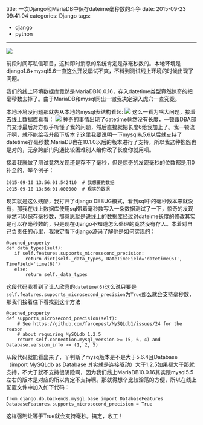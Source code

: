 title: 一次Django和MariaDB中保存dateime毫秒数的斗争
date: 2015-09-23 09:41:04
categories: Django
tags: 
  - django
  - python

---
![](/media/14429764677979.jpg)

前段时间写私信项目，这种即时消息的系统肯定是存毫秒数的。本地环境是django1.8+mysql5.6一直这么开发屡试不爽，不料到测试线上环境的时候出现了问题。

我们的线上环境数据库竟然是MariaDB10.0.16，存入datetime类型竟然惊奇的把毫秒数去掉了。由于MariaDB和mysql同出一辙我决定深入虎穴一查究竟。

本地环境没问题那就先从本地的mysql表结构看起:
![](/media/14429729316499.jpg)
这么一看为啥大问题，接着去线上数据库看看：
![](/media/14429731170336.jpg)
神奇的事情出现了datetime竟然没有长度，一顿跟DBA部门交涉最后对方似乎听懂了我的问题，然后直接就把长度6给我加上了。我一顿流汗啊，就不能给我升级下版本？这里我要说明一下mysql从5.6以后就支持了datetime存毫秒数,MariaDB也在10.1.0以后的版本进行了支持，所以我这种抱怨也是对的，无奈跨部门沟通比较困难别人给你改了长度你就用呗。

接着我就做了测试竟然发现还是存不了毫秒，但是惊奇的发现毫秒的位数都是用0补全的，举个例子：

```
2015-09-10 13:56:01.542410  # 我想要的数据
2015-09-10 13:56:01.000000  # 现实的数据
```
现实就是这么残酷，我打开了django DEBUG模式，看到sql中的毫秒数本来就没有，那我在线上数据库使用sql带着毫秒数写入一条数据测试了一下，惊奇的发现竟然可以保存毫秒数，那意思就是说线上的数据库经过对dateime长度的修改其实是可以存毫秒数的，只是现在django不知道怎么处理的竟然没有存入。本着对自己负责任的心里，我决定看下django源码了解他是如何实现的：

```
@cached_property
def data_types(self):
   if self.features.supports_microsecond_precision:
       return dict(self._data_types, DateTimeField='datetime(6)', TimeField='time(6)')
   else:
       return self._data_types
```
这段代码我看到了让人欣喜的`datetime(6)`这么说只要是`self.features.supports_microsecond_precision`为`True`那么就会支持毫秒数，那我们接着往下看找到这个方法

```
@cached_property
def supports_microsecond_precision(self):
    # See https://github.com/farcepest/MySQLdb1/issues/24 for the reason
    # about requiring MySQLdb 1.2.5
    return self.connection.mysql_version >= (5, 6, 4) and Database.version_info >= (1, 2, 5)
```
从段代码就能看出来了，丫判断了mysq版本是不是大于5.6.4且Database（import MySQLdb as Database 其实就是连接驱动）大于1.2.5如果都大于那就支持，不大于就不支持很阴险啊，因为我们线上MariaDB10.0.16其实跟mysql5.5左右的版本是对应的所以肯定不支持啊。那就得想个比较淫荡的方便，所以在线上配置文件中加入如下代码：

```
from django.db.backends.mysql.base import DatabaseFeatures
DatabaseFeatures.supports_microsecond_precision = True
```
这样强制让等于True就会支持毫秒。搞定，收工！



